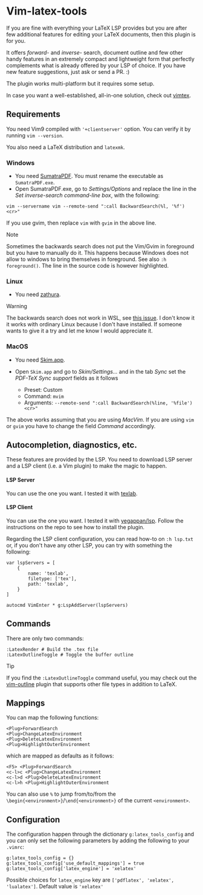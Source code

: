 # Vim-latex-tools

If you are fine with everything your LaTeX LSP provides but you are after few
additional features for editing your LaTeX documents, then this plugin is for
you.

It offers _forward-_ and _inverse-_ search, document outline and few other
handy features in an extremely compact and lightweight form that perfectly
complements what is already offered by your LSP of choice. If you have new
feature suggestions, just ask or send a PR. :)

The plugin works multi-platform but it requires some setup.

In case you want a well-established, all-in-one solution, check out
[vimtex](https://github.com/lervag/vimtex).

## Requirements

You need Vim9 compiled with `'+clientserver'` option. You can verify it by
running `vim --version`.

You also need a LaTeX distribution and `latexmk`.

### Windows

- You need [SumatraPDF](https://www.sumatrapdfreader.org/free-pdf-reader). You
  must rename the executable as `SumatraPDF.exe`.
- Open SumatraPDF.exe, go to _Settings/Options_ and replace the line in the
  _Set inverse-search command-line box_, with the following:

```
vim --servername vim --remote-send ":call BackwardSearch(%l, '%f')<cr>"
```

If you use gvim, then replace `vim` with `gvim` in the above line.

> [!NOTE]
> Sometimes the backwards search does not put the Vim/Gvim in foreground but you have to manually do it.
> This happens because Windows does not allow to windows to bring themselves in foreground. See also `:h foreground()`. The line in the source code is however highlighted.

### Linux

- You need [zathura](https://pwmt.org/projects/zathura/).

> [!WARNING]
>
> The backwards search does not work in WSL, see
> [this issue](https://github.com/pwmt/zathura/issues/679). I don't know it it
> works with ordinary Linux because I don't have installed. If someone wants
> to give it a try and let me know I would appreciate it.

### MacOS

- You need [Skim.app](https://github.com/yegappan/lsp).
- Open `Skim.app` and go to _Skim/Settings..._ and in the tab _Sync_ set the
  _PDF-TeX Sync support_ fields as it follows

  - Preset: Custom
  - Command: `mvim`
  - Arguments: `--remote-send ":call BackwardSearch(%line, '%file')<cr>"`

The above works assuming that you are using _MacVim_. If you are using `vim`
or `gvim` you have to change the field _Command_ accordingly.

## Autocompletion, diagnostics, etc.

These features are provided by the LSP. You need to download LSP server and a
LSP client (i.e. a Vim plugin) to make the magic to happen.

#### LSP Server

You can use the one you want. I tested it with
[texlab](https://github.com/latex-lsp/texlab).

#### LSP Client

You can use the one you want. I tested it with
[yegappan/lsp](https://github.com/yegappan/lsp). Follow the instructions on
the repo to see how to install the plugin.

Regarding the LSP client configuration, you can read how-to on `:h lsp.txt`
or, if you don't have any other LSP, you can try with something the following:

```
var lspServers = [
    {
        name: 'texlab',
        filetype: ['tex'],
        path: 'texlab',
    }
]

autocmd VimEnter * g:LspAddServer(lspServers)
```

## Commands

There are only two commands:

```
:LatexRender # Build the .tex file
:LatexOutlineToggle # Toggle the buffer outline
```

> [!TIP]
>
> If you find the `:LatexOutlineToggle` command useful, you may check out the
> [vim-outline](https://github.com/ubaldot/vim-outline) plugin that supports
> other file types in addition to LaTeX.

## Mappings

You can map the following functions:

```
<Plug>ForwardSearch
<Plug>ChangeLatexEnvironment
<Plug>DeleteLatexEnvironment
<Plug>HighlightOuterEnvironment
```

which are mapped as defaults as it follows:

```
<F5> <Plug>ForwardSearch
<c-l>c <Plug>ChangeLatexEnvironment
<c-l>d <Plug>DeleteLatexEnvironment
<c-l>h <Plug>HighlightOuterEnvironment
```

You can also use `%` to jump from/to/from the
`\begin{<environment>}`/`\end{<environment>}` of the current `<environment>`.

## Configuration

The configuration happen through the dictionary `g:latex_tools_config` and you
can only set the following parameters by adding the following to your
`.vimrc`:

```
g:latex_tools_config = {}
g:latex_tools_config['use_default_mappings'] = true
g:latex_tools_config['latex_engine'] = 'xelatex'
```

Possible choices for `latex_engine` key are
`['pdflatex', 'xelatex', 'lualatex']`. Default value is `'xelatex'`
